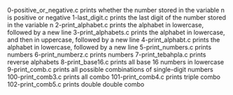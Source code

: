 0-positive_or_negative.c prints whether the number stored in the variable n is positive or negative
1-last_digit.c prints the last digit of the number stored in the variable n
2-print_alphabet.c  prints the alphabet in lowercase, followed by a new line
3-print_alphabets.c prints the alphabet in lowercase, and then in uppercase, followed by a new line
4-print_alphabt.c  prints the alphabet in lowercase, followed by a new line
5-print_numbers.c prints numbers
6-print_numberz.c prints numbers
7-print_tebahpla.c prints reverse alphabets
8-print_base16.c prints all base 16 numbers in lowercase
9-print_comb.c prints all possible combinations of single-digit numbers
100-print_comb3.c prints all combo
101-print_comb4.c prints triple combo
102-print_comb5.c prints double double combo
